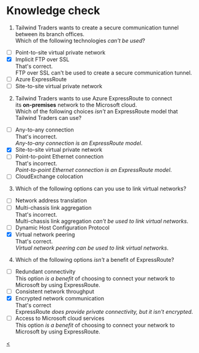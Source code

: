 # Knowledge check

1. Tailwind Traders wants to create a secure communication tunnel between its branch offices.  
Which of the following technologies _can't be used_?
- [ ] Point-to-site virtual private network
- [X] Implicit FTP over SSL  
That's correct.  
FTP over SSL can't be used to create a secure communication tunnel.  
- [ ] Azure ExpressRoute
- [ ] Site-to-site virtual private network
2. Tailwind Traders wants to use Azure ExpressRoute to connect  
its **on-premises** network to the Microsoft cloud.  
Which of the following choices _isn't_ an ExpressRoute model that Tailwind Traders can use?
- [ ] Any-to-any connection  
That's incorrect.  
_Any-to-any connection is an ExpressRoute model_.
- [X] Site-to-site virtual private network
- [ ] Point-to-point Ethernet connection  
That's incorrect.  
_Point-to-point Ethernet connection is an ExpressRoute model_.
- [ ] CloudExchange colocation
3. Which of the following options can you use to link virtual networks?
- [ ] Network address translation
- [ ] Multi-chassis link aggregation  
That's incorrect.  
Multi-chassis link aggregation _can't be used to link virtual networks_.
- [ ] Dynamic Host Configuration Protocol
- [X] Virtual network peering  
That's correct.  
_Virtual network peering can be used to link virtual networks_.
4. Which of the following options _isn't_ a benefit of ExpressRoute?
- [ ] Redundant connectivity  
This option _is a benefit_ of choosing to connect your network to Microsoft by using ExpressRoute.
- [ ] Consistent network throughput
- [X] Encrypted network communication  
That's correct  
ExpressRoute _does provide private connectivity, but it isn't encrypted_.
- [ ] Access to Microsoft cloud services  
This option _is a benefit_ of choosing to connect your network to Microsoft by using ExpressRoute.

[<](2-lp-az-900.md)